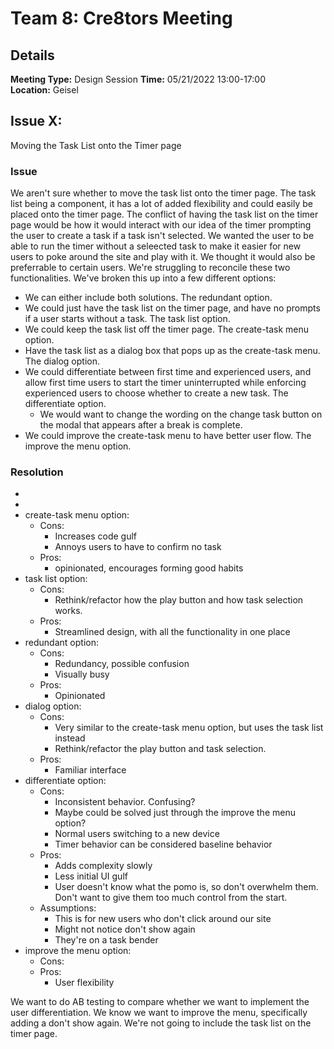 # Team 8: Cre8tors Meeting
## Details
**Meeting Type:**  Design Session
**Time:** 05/21/2022 13:00-17:00  
**Location:**  Geisel
## Issue X: 
Moving the Task List onto the Timer page
### Issue
We aren't sure whether to move the task list onto the timer page.
The task list being a component, it has a lot of added flexibility and could easily be placed onto the timer page.
The conflict of having the task list on the timer page would be how it would interact with our idea of the timer prompting the user to create a task if a task isn't selected. We wanted the user to be able to run the timer without a seleected task to make it easier for new users to poke around the site and play with it. We thought it would also be preferrable to certain users.
We're struggling to reconcile these two functionalities.
We've broken this up into a few different options:
- We can either include both solutions. The redundant option.
- We could just have the task list on the timer page, and have no prompts if a user starts without a task. The task list option.
- We could keep the task list off the timer page. The create-task menu option.
- Have the task list as a dialog box that pops up as the create-task menu. The dialog option.
- We could differentiate between first time and experienced users, and allow first time users to start the timer uninterrupted while enforcing experienced users to choose whether to create a new task. The differentiate option.
    - We would want to change the wording on the change task button on the modal that appears after a break is complete.
- We could improve the create-task menu to have better user flow. The improve the menu option.

### Resolution
- 
- 
- create-task menu option:
    - Cons:
        - Increases code gulf
        - Annoys users to have to confirm no task
    - Pros:
        - opinionated, encourages forming good habits
- task list option:
    - Cons:
        - Rethink/refactor how the play button and how task selection works.
    - Pros:
        - Streamlined design, with all the functionality in one place
- redundant option:
    - Cons:
        - Redundancy, possible confusion
        - Visually busy
    - Pros:
        - Opinionated
- dialog option:
    - Cons:
        - Very similar to the create-task menu option, but uses the task list instead
        - Rethink/refactor the play button and task selection.
    - Pros:
        - Familiar interface
- differentiate option:
    - Cons:
        - Inconsistent behavior. Confusing?
        - Maybe could be solved just through the improve the menu option?
        - Normal users switching to a new device
        - Timer behavior can be considered baseline behavior
    - Pros:
        - Adds complexity slowly
        - Less initial UI gulf
        - User doesn't know what the pomo is, so don't overwhelm them. Don't want to give them too much control from the start.
    - Assumptions:
        - This is for new users who don't click around our site
        - Might not notice don't show again
        - They're on a task bender
- improve the menu option:
    - Cons:
    - Pros:
        - User flexibility

We want to do AB testing to compare whether we want to implement the user differentiation.
We know we want to improve the menu, specifically adding a don't show again.
We're not going to include the task list on the timer page.
